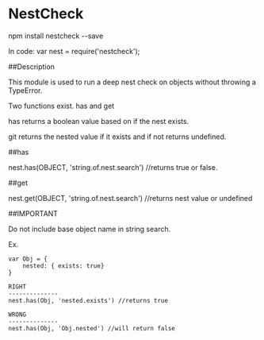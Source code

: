 NestCheck
===========

npm install nestcheck --save

In code:
var nest = require('nestcheck');


##Description

This module is used to run a deep nest check on objects without throwing a TypeError.

Two functions exist. has and get

has returns a boolean value based on if the nest exists.

git returns the nested value if it exists and if not returns undefined.

##has

nest.has(OBJECT, 'string.of.nest.search') //returns true or false.

##get

nest.get(OBJECT, 'string.of.nest.search') //returns nest value or undefined

##IMPORTANT

Do not include base object name in string search. 

Ex.

	var Obj = {
		nested: { exists: true}
	}
	
	RIGHT
	--------------
	nest.has(Obj, 'nested.exists') //returns true
	
	WRONG
	--------------
	nest.has(Obj, 'Obj.nested') //will return false

